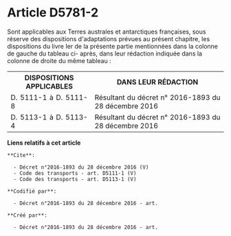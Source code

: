 # Article D5781-2

Sont applicables aux Terres australes et antarctiques françaises, sous réserve des dispositions d'adaptations prévues au
présent chapitre, les dispositions du livre Ier de la présente partie mentionnées dans la colonne de gauche du tableau ci-
après, dans leur rédaction indiquée dans la colonne de droite du même tableau : 

<table>
    <tbody>
      <tr>
        <th>DISPOSITIONS APPLICABLES 

</th>
        <th>DANS LEUR RÉDACTION 

</th>
      </tr>
      <tr>
        <td align="justify">
D. 5111-1 à D. 5111-8 

</td>
        <td align="justify">Résultant du décret n° 2016-1893 du 28 décembre 2016 

</td>
      </tr>
      <tr>
        <td align="justify">
D. 5113-1 à D. 5113-4

</td>
        <td align="justify">Résultant du décret n° 2016-1893 du 28 décembre 2016

</td>
      </tr>
    </tbody>
  </table>

**Liens relatifs à cet article**

	**Cite**:

	  - Décret n°2016-1893 du 28 décembre 2016 (V)
	  - Code des transports - art. D5111-1 (V)
	  - Code des transports - art. D5113-1 (V)

	**Codifié par**:

	  - Décret n°2016-1893 du 28 décembre 2016 - art.

	**Créé par**:

	  - Décret n°2016-1893 du 28 décembre 2016 - art.
